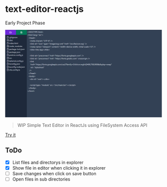 # text-editor-reactjs

Early Project Phase

<img src="https://github.com/dougkusanagi/text-editor-reactjs/blob/main/screenshot.png?raw=true" />

>WIP Simple Text Editor in ReactJs using FileSystem Access API

<a target="_blank" href="https://dougkusanagi.github.io/text-editor-reactjs/">Try it</a>

<h2>ToDo</h2>

- [x] List files and directorys in explorer
- [x] Show file in editor when clicking it in explorer
- [ ] Save changes when click on save button
- [ ] Open files in sub directories
